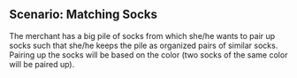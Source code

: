 ## Scenario: Matching Socks

The merchant has a big pile of socks from which she/he wants to pair up socks such that she/he keeps the pile as organized pairs of similar socks. Pairing up the socks will be based on the color (two socks of the same color will be paired up).
